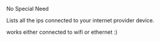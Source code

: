 No Special Need

Lists all the ips connected to your internet provider device.

works either connected to wifi or ethernet :) 
